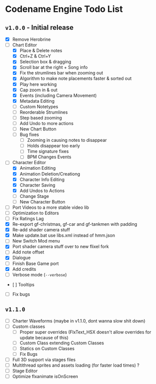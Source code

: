 # Codename Engine Todo List

## `v1.0.0` - Initial release

- [x] Remove Herobrine
- [ ] Chart Editor
	- [x] Place & Delete notes
	- [x] Ctrl+Z & Ctrl+Y
	- [x] Selection box & dragging
	- [x] Scroll bar at the right + Song info
	- [x] Fix the strumlines bar when zooming out
	- [x] Algorithm to make note placements faster & sorted out
	- [x] Play here working
	- [x] Cap zoom in & out
	- [x] Events (including Camera Movement)
	- [x] Metadata Editing
	- [ ] Custom Notetypes
	- [ ] Reorderable Strumlines
	- [ ] Step based zooming
	- [ ] Add Undo to more actions
	- [ ] New Chart Button
	- [ ] Bug fixes
		- [ ] Zooming in causing notes to disappear
		- [ ] Holds disappear too early
		- [ ] Time signature fixes
		- [ ] BPM Changes Events
- [ ] Character Editor
	- [x] Animation Editing
	- [x] Animation Deletion/Creationg
	- [x] Character Info Editing
	- [x] Character Saving
	- [x] Add Undos to Actions
	- [ ] Change Stage
	- [ ] New Character Button
- [ ] Port Videos to a more stable video lib
- [ ] Optimization to Editors
- [ ] Fix Ratings Lag
- [x] Re-export gf-christmas, gf-car and gf-tankmen with padding
- [x] Re-add shader camera stuff
- [x] Make update.bat use libs.xml instead of hmm.json
- [ ] New Switch Mod menu
- [x] Port shader camera stuff over to new flixel fork
- [ ] Add note offset
- [x] Dialogue
- [ ] Finish Base Game port
- [x] Add credits
- [ ] Verbose mode (`--verbose`)
- [ ] Tooltips
- [ ] Fix bugs

## `v1.1.0`
- [ ] Charter Waveforms (maybe in v1.1.0, dont wanna slow shit down)
- [ ] Custom classes
	- [ ] Proper super overrides (FlxText_HSX doesn't allow overrides for update because of this)
	- [ ] Custom Class extending Custom Classes
	- [ ] Statics on Custom Classes
	- [ ] Fix Bugs
- [ ] Full 3D support via stages files
- [ ] Multithread sprites and assets loading (for faster load times) ?
- [ ] Stage Editor
- [ ] Optimize flxanimate isOnScreen
